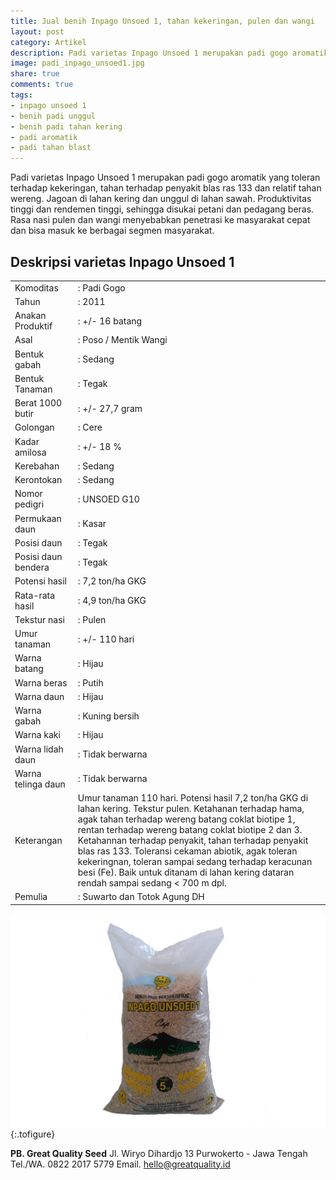```yaml
---
title: Jual benih Inpago Unsoed 1, tahan kekeringan, pulen dan wangi
layout: post
category: Artikel
description: Padi varietas Inpago Unsoed 1 merupakan padi gogo aromatik yang toleran terhadap kekeringan, tahan terhadap penyakit blas ras 133 dan relatif tahan wereng. Jagoan di lahan kering dan unggul di lahan sawah. Produktivitas tinggi dan rendemen tinggi, sehingga disukai petani dan pedagang beras. Rasa nasi pulen dan wangi menyebabkan penetrasi ke masyarakat cepat dan bisa masuk ke berbagai segmen masyarakat.
image: padi_inpago_unsoed1.jpg 
share: true
comments: true
tags:
- inpago unsoed 1
- benih padi unggul
- benih padi tahan kering
- padi aromatik
- padi tahan blast
---
```


Padi varietas Inpago Unsoed 1 merupakan padi gogo aromatik yang toleran terhadap kekeringan, tahan terhadap penyakit blas ras 133 dan relatif tahan wereng. Jagoan di lahan kering dan unggul di lahan sawah. Produktivitas tinggi dan rendemen tinggi, sehingga disukai petani dan pedagang beras. Rasa nasi pulen dan wangi menyebabkan penetrasi ke masyarakat cepat dan bisa masuk ke berbagai segmen masyarakat.

## Deskripsi varietas Inpago Unsoed 1
<table>
<tr><td width="20%">Komoditas</td><td>: Padi Gogo</td></tr>
<tr><td>Tahun</td><td>: 2011</td></tr>
<tr><td>Anakan Produktif</td><td>: +/- 16 batang</td></tr>
<tr><td>Asal</td><td>: Poso / Mentik Wangi</td></tr>
<tr><td>Bentuk gabah</td><td>: Sedang</td></tr>
<tr><td>Bentuk Tanaman</td><td>: Tegak</td></tr>
<tr><td>Berat 1000 butir</td><td>: +/- 27,7 gram</td></tr>
<tr><td>Golongan</td><td>: Cere</td></tr>
<tr><td>Kadar amilosa</td><td>: +/- 18 %</td></tr>
<tr><td>Kerebahan</td><td>: Sedang</td></tr>
<tr><td>Kerontokan</td><td>: Sedang</td></tr>
<tr><td>Nomor pedigri</td><td>: UNSOED G10</td></tr>
<tr><td>Permukaan daun</td><td>: Kasar</td></tr>
<tr><td>Posisi daun</td><td>: Tegak</td></tr>
<tr><td>Posisi daun bendera</td><td>: Tegak</td></tr>
<tr><td>Potensi hasil</td><td>: 7,2 ton/ha GKG</td></tr>
<tr><td>Rata-rata hasil</td><td>: 4,9 ton/ha GKG</td></tr>
<tr><td>Tekstur nasi</td><td>: Pulen</td></tr>
<tr><td>Umur tanaman</td><td>: +/- 110 hari</td></tr>
<tr><td>Warna batang</td><td>: Hijau</td></tr>
<tr><td>Warna beras</td><td>: Putih</td></tr>
<tr><td>Warna daun</td><td>: Hijau</td></tr>
<tr><td>Warna gabah</td><td>: Kuning bersih</td></tr>
<tr><td>Warna kaki</td><td>: Hijau</td></tr>
<tr><td>Warna lidah daun</td><td>: Tidak berwarna</td></tr>
<tr><td>Warna telinga daun</td><td>: Tidak berwarna</td></tr>
<tr><td>Keterangan</td><td>Umur tanaman 110 hari. Potensi hasil 7,2 ton/ha GKG di lahan kering. Tekstur pulen. Ketahanan terhadap hama, agak tahan terhadap wereng batang coklat biotipe 1, rentan terhadap wereng batang coklat biotipe 2 dan 3. Ketahannan terhadap penyakit, tahan terhadap penyakit blas ras 133. Toleransi cekaman abiotik, agak toleran kekeringnan, toleran sampai sedang terhadap keracunan besi (Fe). Baik untuk ditanam di lahan kering dataran rendah sampai sedang < 700 m dpl.</td></tr>
<tr><td>Pemulia</td><td>: Suwarto dan Totok Agung DH</td></tr>
</table>

![Benih Cap Gunung Slamet](/assets/images/benih.jpg "Benih Padi Inpago Unsoed 1 Cap Gunung Slamet")
{:.tofigure}

**PB. Great Quality Seed**
Jl. Wiryo Dihardjo 13 Purwokerto - Jawa Tengah
Tel./WA. 0822 2017 5779
Email. hello@greatquality.id